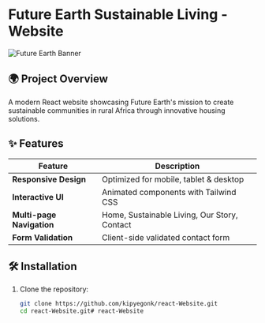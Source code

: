 # Future Earth Sustainable Living - Website

![Future Earth Banner](public/images/green.png)

## 🌍 Project Overview

A modern React website showcasing Future Earth's mission to create sustainable communities in rural Africa through innovative housing solutions.

## ✨ Features

| Feature | Description |
|---------|-------------|
| **Responsive Design** | Optimized for mobile, tablet & desktop |
| **Interactive UI** | Animated components with Tailwind CSS |
| **Multi-page Navigation** | Home, Sustainable Living, Our Story, Contact |
| **Form Validation** | Client-side validated contact form |

## 🛠️ Installation

1. Clone the repository:
   ```bash
   git clone https://github.com/kipyegonk/react-Website.git
   cd react-Website.git#   r e a c t - W e b s i t e  
 